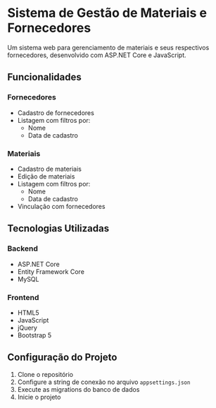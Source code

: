 # Sistema de Gestão de Materiais e Fornecedores

Um sistema web para gerenciamento de materiais e seus respectivos fornecedores, desenvolvido com ASP.NET Core e JavaScript.

## Funcionalidades

### Fornecedores
- Cadastro de fornecedores
- Listagem com filtros por:
  - Nome
  - Data de cadastro

### Materiais
- Cadastro de materiais
- Edição de materiais
- Listagem com filtros por:
  - Nome
  - Data de cadastro
- Vinculação com fornecedores

## Tecnologias Utilizadas

### Backend
- ASP.NET Core
- Entity Framework Core
- MySQL

### Frontend
- HTML5
- JavaScript
- jQuery
- Bootstrap 5

## Configuração do Projeto

1. Clone o repositório
2. Configure a string de conexão no arquivo `appsettings.json`
3. Execute as migrations do banco de dados
4. Inicie o projeto
